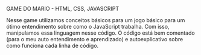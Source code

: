 GAME DO MARIO - HTML, CSS, JAVASCRIPT

Nesse game utilizamos conceitos básicos para um jogo básico para um ótimo entendimento sobre como o JavaScript trabalha. Com isso, manipulamos essa linguagem nesse código.
O código está bem comentado (para o meu auto entendimento e aprendizado) e autoexplicativo sobre como funciona cada linha de código.
